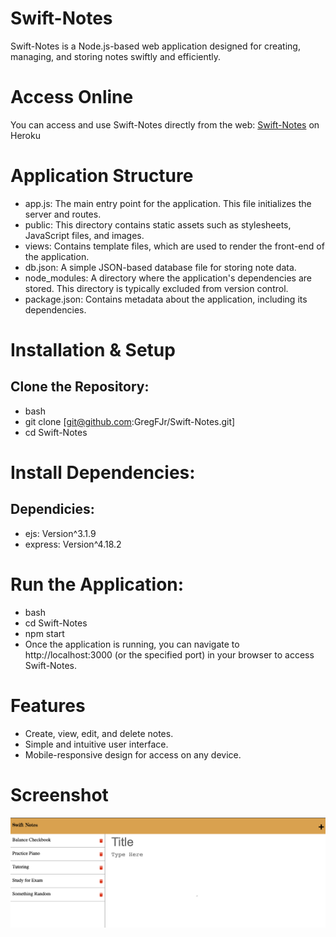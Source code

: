 # Swift-Notes
Swift-Notes is a Node.js-based web application designed for creating, managing, and storing notes swiftly and efficiently.

# Access Online
You can access and use Swift-Notes directly from the web: [Swift-Notes](https://swift-notes-251166712016.herokuapp.com/) on Heroku

# Application Structure
- app.js: The main entry point for the application. This file initializes the server and routes.
- public: This directory contains static assets such as stylesheets, JavaScript files, and images.
- views: Contains template files, which are used to render the front-end of the application.
- db.json: A simple JSON-based database file for storing note data.
- node_modules: A directory where the application's dependencies are stored. This directory is typically    excluded from version control.
- package.json: Contains metadata about the application, including its dependencies.

# Installation & Setup

## Clone the Repository:

- bash
- git clone [git@github.com:GregFJr/Swift-Notes.git]
- cd Swift-Notes

# Install Dependencies:

## Dependicies:

- ejs: Version^3.1.9
- express: Version^4.18.2


# Run the Application:

- bash
- cd Swift-Notes
- npm start
- Once the application is running, you can navigate to http://localhost:3000 (or the specified port) in your browser to access Swift-Notes.

# Features
- Create, view, edit, and delete notes.
- Simple and intuitive user interface.
- Mobile-responsive design for access on any device.

# Screenshot

![Screenshot](/screenshots/Screenshot%202023-09-17%20at%2012.14.46%20PM.png)

